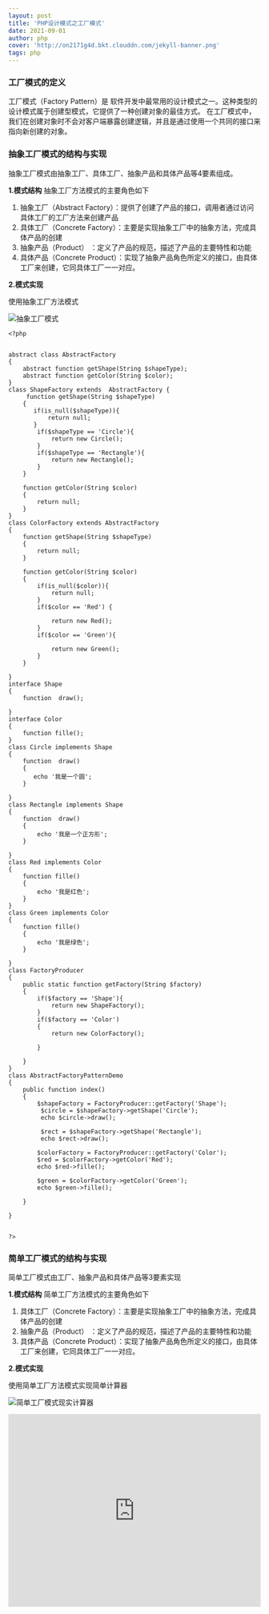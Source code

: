 ```yaml
---
layout: post
title: 'PHP设计模式之工厂模式'
date: 2021-09-01
author: php
cover: 'http://on2171g4d.bkt.clouddn.com/jekyll-banner.png'
tags: php
---
```


### 工厂模式的定义
工厂模式（Factory Pattern）是 软件开发中最常用的设计模式之一。这种类型的设计模式属于创建型模式，它提供了一种创建对象的最佳方式。
在工厂模式中，我们在创建对象时不会对客户端暴露创建逻辑，并且是通过使用一个共同的接口来指向新创建的对象。



### 抽象工厂模式的结构与实现
抽象工厂模式由抽象工厂、具体工厂、抽象产品和具体产品等4要素组成。

**1.模式结构**
抽象工厂方法模式的主要角色如下
1. 抽象工厂（Abstract Factory）：提供了创建了产品的接口，调用者通过访问具体工厂的工厂方法来创建产品
2. 具体工厂（Concrete Factory）：主要是实现抽象工厂中的抽象方法，完成具体产品的创建
3. 抽象产品（Product）		   ：定义了产品的规范，描述了产品的主要特性和功能
4. 具体产品（Concrete Product）：实现了抽象产品角色所定义的接口，由具体工厂来创建，它同具体工厂一一对应。

**2.模式实现**

使用抽象工厂方法模式

![抽象工厂模式](https://www.runoob.com/wp-content/uploads/2014/08/3E13CDD1-2CD2-4C66-BD33-DECBF172AE03.jpg "抽象工厂")

```
<?php


abstract class AbstractFactory
{
    abstract function getShape(String $shapeType);
    abstract function getColor(String $color);
}
class ShapeFactory extends  AbstractFactory {
     function getShape(String $shapeType)
    {
       if(is_null($shapeType)){
           return null;
       }
        if($shapeType == 'Circle'){
            return new Circle();
        }
        if($shapeType == 'Rectangle'){
            return new Rectangle();
        }
    }

    function getColor(String $color)
    {
        return null;
    }
}
class ColorFactory extends AbstractFactory
{
    function getShape(String $shapeType)
    {
        return null;
    }

    function getColor(String $color)
    {
        if(is_null($color)){
            return null;
        }
        if($color == 'Red') {

            return new Red();
        }
        if($color == 'Green'){

            return new Green();
        }
    }

}
interface Shape
{
    function  draw();

}
interface Color
{
    function fille();
}
class Circle implements Shape
{
    function  draw()
    {
       echo '我是一个圆';
    }

}
class Rectangle implements Shape
{
    function  draw()
    {
        echo '我是一个正方形';
    }

}
class Red implements Color
{
    function fille()
    {
        echo '我是红色';
    }
}
class Green implements Color
{
    function fille()
    {
        echo '我是绿色';
    }

}
class FactoryProducer
{
    public static function getFactory(String $factory)
    {
        if($factory == 'Shape'){
            return new ShapeFactory();
        }
        if($factory == 'Color')
        {
            return new ColorFactory();

        }

    }
}
class AbstractFactoryPatternDemo
{
    public function index()
    {
        $shapeFactory = FactoryProducer::getFactory('Shape');
         $circle = $shapeFactory->getShape('Circle');
         echo $circle->draw();

         $rect = $shapeFactory->getShape('Rectangle');
         echo $rect->draw();

        $colorFactory = FactoryProducer::getFactory('Color');
        $red = $colorFactory->getColor('Red');
        echo $red->fille();

        $green = $colorFactory->getColor('Green');
        echo $green->fille();

    }

}
  

?>
```
### 简单工厂模式的结构与实现
简单工厂模式由工厂、抽象产品和具体产品等3要素实现

**1.模式结构**
简单工厂方法模式的主要角色如下
1. 具体工厂（Concrete Factory）：主要是实现抽象工厂中的抽象方法，完成具体产品的创建
2. 抽象产品（Product）		   ：定义了产品的规范，描述了产品的主要特性和功能
3. 具体产品（Concrete Product）：实现了抽象产品角色所定义的接口，由具体工厂来创建，它同具体工厂一一对应。

**2.模式实现**

使用简单工厂方法模式实现简单计算器

![简单工厂模式现实计算器](https://img0.baidu.com/it/u=2604506897,1950603821&fm=26&fmt=auto&gp=0.jpg "简单工厂")




<iframe type="text/html" width="100%" height="385" src="http://www.youtube.com/embed/gfmjMWjn-Xg" frameborder="0"></iframe>